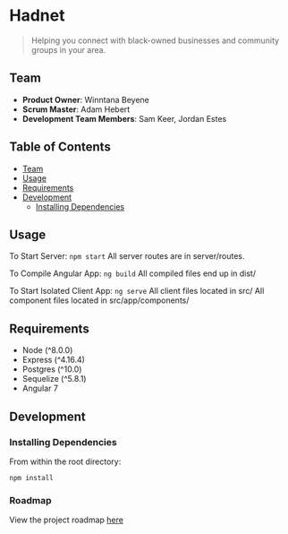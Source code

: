 # Hadnet

> Helping you connect with black-owned businesses and community groups in your area.

## Team

  - __Product Owner__: Winntana Beyene
  - __Scrum Master__: Adam Hebert
  - __Development Team Members__: Sam Keer, Jordan Estes

## Table of Contents

- [Team](#team)
- [Usage](#Usage)
- [Requirements](#requirements)
- [Development](#development)
    - [Installing Dependencies](#installing-dependencies)


## Usage

To Start Server:
```npm start```
All server routes are in server/routes.

To Compile Angular App:
```ng build```
All compiled files end up in dist/

To Start Isolated Client App:
```ng serve```
All client files located in src/
All component files located in src/app/components/

## Requirements

- Node (^8.0.0)
- Express (^4.16.4)
- Postgres (^10.0)
- Sequelize (^5.8.1)
- Angular 7


## Development


### Installing Dependencies

From within the root directory:

```
npm install
```

### Roadmap

View the project roadmap [here](https://github.com/asa-technology/hadnet-client/projects)
